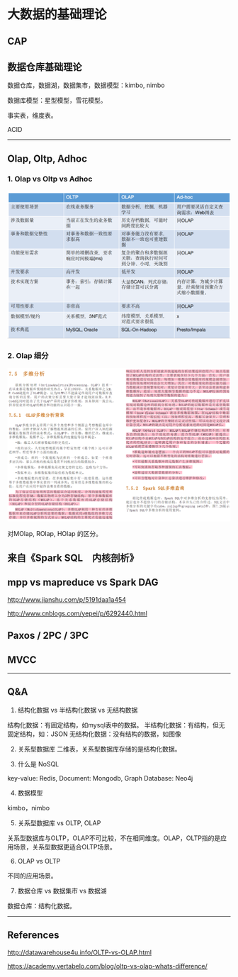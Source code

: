# 大数据的基础理论

## CAP

## 数据仓库基础理论

数据仓库，数据湖，数据集市，数据模型：kimbo, nimbo

数据库模型：星型模型，雪花模型。

事实表，维度表。

ACID

---

## Olap, Oltp, Adhoc

### 1. Olap vs Oltp vs Adhoc

![olap vs oltp vs adhoc](bigdata-theory_images/olap_oltp_adhoc.png)

### 2. Olap 细分

![olap](bigdata-theory_images/olap_1.png)

对MOlap, ROlap, HOlap 的区分。

来自《Spark SQL　内核剖析》
---

## mpp vs mapreduce vs Spark DAG

http://www.jianshu.com/p/5191daa1a454

http://www.cnblogs.com/yepei/p/6292440.html

## Paxos / 2PC / 3PC

## MVCC

---

## Q&A

1. 结构化数据 vs 半结构化数据 vs 无结构数据

结构化数据：有固定结构，如mysql表中的数据。
半结构化数据：有结构，但无固定结构，如：JSON
无结构化数据：没有结构的数据，如图像

2. 关系型数据库
二维表，关系型数据库存储的是结构化数据。

3. 什么是 NoSQL

key-value: Redis, Document: Mongodb, Graph Database: Neo4j

4. 数据模型

kimbo，nimbo

5. 关系型数据库 vs OLTP, OLAP

关系型数据库与OLTP，OLAP不可比较，不在相同维度。OLAP，OLTP指的是应用场景，关系型数据更适合OLTP场景。

6. OLAP vs OLTP

不同的应用场景。

7. 数据仓库 vs 数据集市 vs 数据湖

数据仓库：结构化数据。

---

## References

http://datawarehouse4u.info/OLTP-vs-OLAP.html

https://academy.vertabelo.com/blog/oltp-vs-olap-whats-difference/
